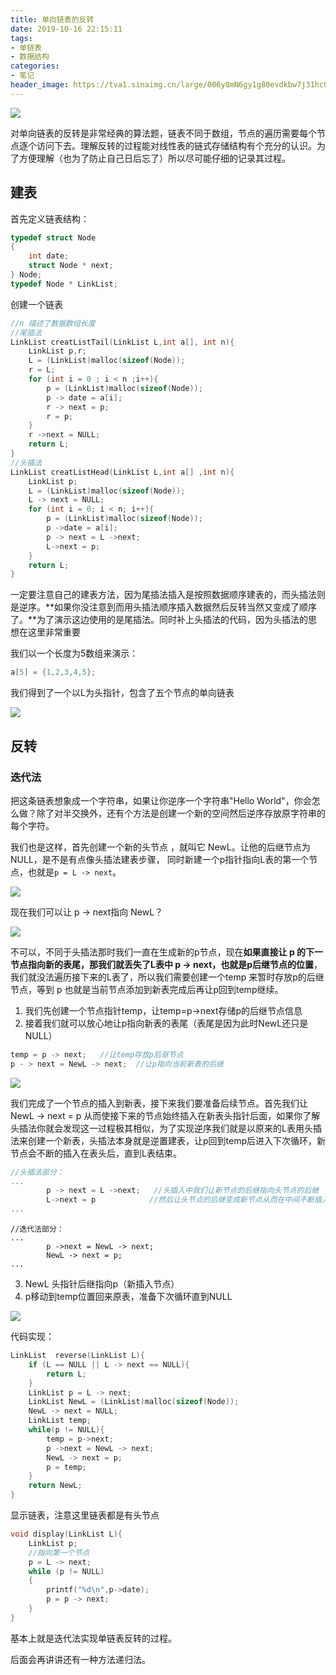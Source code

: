 ```yaml
---
title: 单向链表的反转
date: 2019-10-16 22:15:11
tags: 
- 单链表
- 数据结构
categories: 
- 笔记
header_image: https://tva1.sinaimg.cn/large/006y8mN6gy1g80evdkbw7j31hc0u0tas.jpg
---
```


![](https://tva1.sinaimg.cn/large/006y8mN6gy1g80evdkbw7j31hc0u0tas.jpg)

对单向链表的反转是非常经典的算法题，链表不同于数组，节点的遍历需要每个节点逐个访问下去。理解反转的过程能对线性表的链式存储结构有个充分的认识。为了方便理解（也为了防止自己日后忘了）所以尽可能仔细的记录其过程。

<!--more-->

## 建表

首先定义链表结构：

```c
typedef struct Node
{
    int date;
    struct Node * next;
} Node;
typedef Node * LinkList;
```

创建一个链表

```c
//n 描述了数据数组长度
//尾插法
LinkList creatListTail(LinkList L,int a[], int n){
    LinkList p,r;
    L = (LinkList)malloc(sizeof(Node));
    r = L;
    for (int i = 0 ; i < n ;i++){
        p = (LinkList)malloc(sizeof(Node));
        p -> date = a[i];
        r -> next = p;
        r = p;
    }
    r ->next = NULL;
    return L;
}
//头插法
LinkList creatListHead(LinkList L,int a[] ,int n){
    LinkList p;
    L = (LinkList)malloc(sizeof(Node));
    L -> next = NULL;
    for (int i = 0; i < n; i++){
        p = (LinkList)malloc(sizeof(Node));
        p ->date = a[i];
        p -> next = L ->next;
        L->next = p;
    }
    return L;
}
```

一定要注意自己的建表方法，因为尾插法插入是按照数据顺序建表的，而头插法则是逆序。**如果你没注意到而用头插法顺序插入数据然后反转当然又变成了顺序了。**为了演示这边使用的是尾插法。同时补上头插法的代码，因为头插法的思想在这里非常重要

我们以一个长度为5数组来演示：

```c
a[5] = {1,2,3,4,5};
```

我们得到了一个以L为头指针，包含了五个节点的单向链表

![](https://files.catbox.moe/u44zsr.png)

## 反转

### 迭代法

把这条链表想象成一个字符串，如果让你逆序一个字符串"Hello World"，你会怎么做？除了对半交换外，还有个方法是创建一个新的空间然后逆序存放原字符串的每个字符。

我们也是这样，首先创建一个新的头节点 ，就叫它 NewL。让他的后继节点为NULL，是不是有点像头插法建表步骤， 同时新建一个p指针指向L表的第一个节点，也就是`p = L -> next`。

![](https://files.catbox.moe/ipkm1v.png)

现在我们可以让 p -> next指向 NewL？

![](https://files.catbox.moe/lk72a3.png)

不可以，不同于头插法那时我们一直在生成新的p节点，现在**如果直接让 p 的下一节点指向新的表尾，那我们就丢失了L表中 p -> next，也就是p后继节点的位置**，我们就没法遍历接下来的L表了，所以我们需要创建一个temp 来暂时存放p的后继节点，等到 p 也就是当前节点添加到新表完成后再让p回到temp继续。

1. 我们先创建一个节点指针temp，让temp=p->next存储p的后继节点信息
2. 接着我们就可以放心地让p指向新表的表尾（表尾是因为此时NewL还只是NULL）

```c
temp = p -> next;	//让temp存放p后驱节点
p - > next = NewL -> next;	//让p指向当前新表的后继
```



![](https://files.catbox.moe/gib4mt.png)

我们完成了一个节点的插入到新表，接下来我们要准备后续节点。首先我们让 NewL -> next = p 从而使接下来的节点始终插入在新表头指针后面，如果你了解头插法你就会发现这一过程极其相似，为了实现逆序我们就是以原来的L表用头插法来创建一个新表，头插法本身就是逆置建表，让p回到temp后进入下次循环，新节点会不断的插入在表头后，直到L表结束。

```c
//头插法部分：
...
        p -> next = L ->next;	//头插入中我们让新节点的后继指向头节点的后继
        L->next = p			   //然后让头节点的后继变成新节点从而在中间不断插入
...	
```

```x
//迭代法部分：
...
        p ->next = NewL -> next;
        NewL -> next = p;
...
```

3. NewL 头指针后继指向p（新插入节点）
4. p移动到temp位置回来原表，准备下次循环直到NULL

![](https://pan.asahih.com/images/2019/10/27/Mpf6kLntL3/5.png)

代码实现：

```c
LinkList  reverse(LinkList L){
    if (L == NULL || L -> next == NULL){
        return L;
    }
    LinkList p = L -> next;
    LinkList NewL = (LinkList)malloc(sizeof(Node));
    NewL -> next = NULL;
    LinkList temp;
    while(p != NULL){
        temp = p->next;
        p ->next = NewL -> next;
        NewL -> next = p;
        p = temp;
    }
    return NewL;
}
```

显示链表，注意这里链表都是有头节点

```c
void display(LinkList L){
    LinkList p;
    //指向第一个节点
    p = L -> next;
    while (p != NULL)
    {
        printf("%d\n",p->date);
        p = p -> next;
    } 
}
```

基本上就是迭代法实现单链表反转的过程。

后面会再讲讲还有一种方法递归法。